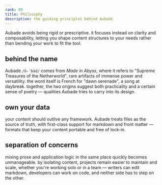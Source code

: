 ```yaml
---
rank: 99
title: Philosophy
description: the guiding principles behind Aubade
---
```


Aubade avoids being rigid or prescriptive. it focuses instead on clarity and composability, letting you shape content structures to your needs rather than bending your work to fit the tool.

## behind the name

Aubade `/ō-ˈbäd/` comes from _Made in Abyss_, where it refers to "Supreme Treasures of the Netherworld", rare artifacts of immense power and versatility. the word itself is French for "dawn serenade", a song at daybreak. together, the two origins suggest both practicality and a certain sense of poetry — qualities Aubade tries to carry into its design.

## own your data

your content should outlive any framework. Aubade treats files as the source of truth, with first-class support for markdown and front matter — formats that keep your content portable and free of lock-in.

## separation of concerns

mixing prose and application logic in the same place quickly becomes unmanageable. by isolating content, projects remain easier to maintain and scale, whether you're working solo or in a team — writers can edit markdown, developers can work on code, and neither side has to step on the other.
